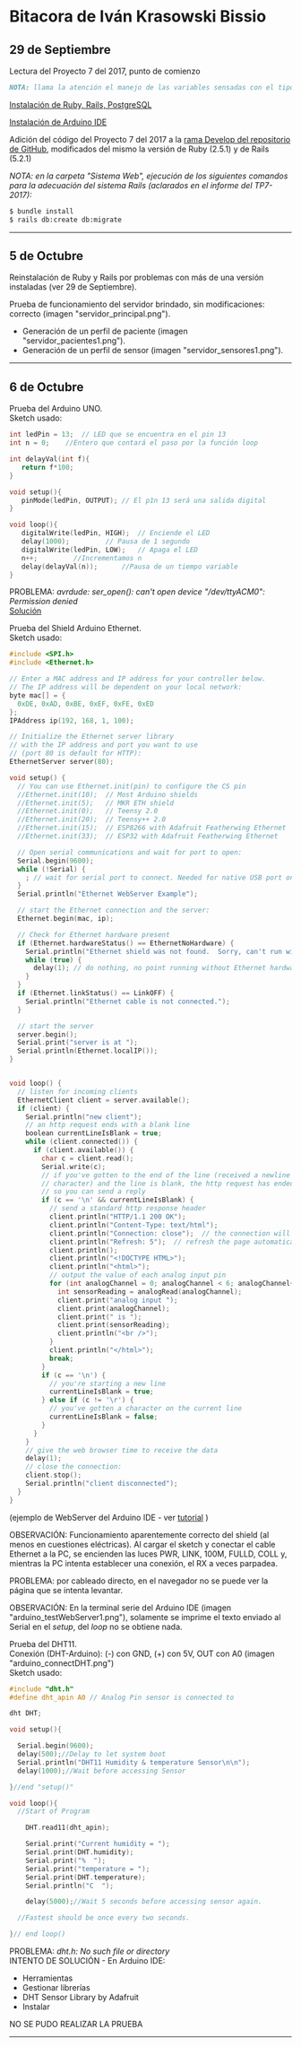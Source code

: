 # Bitacora de Iván Krasowski Bissio

## 29 de Septiembre

Lectura del Proyecto 7 del 2017, punto de comienzo  

```markdown
NOTA: llama la atención el manejo de las variables sensadas con el tipo de dato float, siendo que éste genera complicaciones en entornos de microcontroladores. A tener en cuenta.
```

[Instalación de Ruby, Rails, PostgreSQL](https://gorails.com/setup/ubuntu/16.04)  

[Instalación de Arduino IDE](https://www.arduino.cc/en/Guide/Linux)  

Adición del código del Proyecto 7 del 2017 a la [rama Develop del repositorio de GitHub](https://github.com/romadou/tpII_p2-SaludEncriptado/tree/develop), modificados del mismo la versión de Ruby (2.5.1) y de Rails (5.2.1)  

_NOTA: en la carpeta "Sistema Web", ejecución de los siguientes comandos para la adecuación del sistema Rails (aclarados en el informe del TP7-2017):_  
```bash
$ bundle install
$ rails db:create db:migrate
```

------
## 5 de Octubre

Reinstalación de Ruby y Rails por problemas con más de una versión instaladas (ver 29 de Septiembre).  

Prueba de funcionamiento del servidor brindado, sin modificaciones: correcto (imagen "servidor_principal.png").  
- Generación de un perfil de paciente (imagen "servidor_pacientes1.png").
- Generación de un perfil de sensor (imagen "servidor_sensores1.png").

------
## 6 de Octubre

Prueba del Arduino UNO.  
Sketch usado:
```c
int ledPin = 13;  // LED que se encuentra en el pin 13
int n = 0;    //Entero que contará el paso por la función loop

int delayVal(int f){
   return f*100;
}

void setup(){
   pinMode(ledPin, OUTPUT); // El p1n 13 será una salida digital
}

void loop(){
   digitalWrite(ledPin, HIGH);  // Enciende el LED
   delay(1000);         // Pausa de 1 segundo
   digitalWrite(ledPin, LOW);   // Apaga el LED
   n++;         //Incrementamos n
   delay(delayVal(n));      //Pausa de un tiempo variable
}
```  
PROBLEMA: *avrdude: ser_open(): can't open device "/dev/ttyACM0": Permission denied*  
[Solución](https://arduino.stackexchange.com/questions/21215/first-time-set-up-permission-denied-to-usb-port-ubuntu-14-04)


Prueba del Shield Arduino Ethernet.  
Sketch usado:  
```c
#include <SPI.h>
#include <Ethernet.h>

// Enter a MAC address and IP address for your controller below.
// The IP address will be dependent on your local network:
byte mac[] = {
  0xDE, 0xAD, 0xBE, 0xEF, 0xFE, 0xED
};
IPAddress ip(192, 168, 1, 100);

// Initialize the Ethernet server library
// with the IP address and port you want to use
// (port 80 is default for HTTP):
EthernetServer server(80);

void setup() {
  // You can use Ethernet.init(pin) to configure the CS pin
  //Ethernet.init(10);  // Most Arduino shields
  //Ethernet.init(5);   // MKR ETH shield
  //Ethernet.init(0);   // Teensy 2.0
  //Ethernet.init(20);  // Teensy++ 2.0
  //Ethernet.init(15);  // ESP8266 with Adafruit Featherwing Ethernet
  //Ethernet.init(33);  // ESP32 with Adafruit Featherwing Ethernet

  // Open serial communications and wait for port to open:
  Serial.begin(9600);
  while (!Serial) {
    ; // wait for serial port to connect. Needed for native USB port only
  }
  Serial.println("Ethernet WebServer Example");

  // start the Ethernet connection and the server:
  Ethernet.begin(mac, ip);

  // Check for Ethernet hardware present
  if (Ethernet.hardwareStatus() == EthernetNoHardware) {
    Serial.println("Ethernet shield was not found.  Sorry, can't run without hardware. :(");
    while (true) {
      delay(1); // do nothing, no point running without Ethernet hardware
    }
  }
  if (Ethernet.linkStatus() == LinkOFF) {
    Serial.println("Ethernet cable is not connected.");
  }

  // start the server
  server.begin();
  Serial.print("server is at ");
  Serial.println(Ethernet.localIP());
}


void loop() {
  // listen for incoming clients
  EthernetClient client = server.available();
  if (client) {
    Serial.println("new client");
    // an http request ends with a blank line
    boolean currentLineIsBlank = true;
    while (client.connected()) {
      if (client.available()) {
        char c = client.read();
        Serial.write(c);
        // if you've gotten to the end of the line (received a newline
        // character) and the line is blank, the http request has ended,
        // so you can send a reply
        if (c == '\n' && currentLineIsBlank) {
          // send a standard http response header
          client.println("HTTP/1.1 200 OK");
          client.println("Content-Type: text/html");
          client.println("Connection: close");  // the connection will be closed after completion of the response
          client.println("Refresh: 5");  // refresh the page automatically every 5 sec
          client.println();
          client.println("<!DOCTYPE HTML>");
          client.println("<html>");
          // output the value of each analog input pin
          for (int analogChannel = 0; analogChannel < 6; analogChannel++) {
            int sensorReading = analogRead(analogChannel);
            client.print("analog input ");
            client.print(analogChannel);
            client.print(" is ");
            client.print(sensorReading);
            client.println("<br />");
          }
          client.println("</html>");
          break;
        }
        if (c == '\n') {
          // you're starting a new line
          currentLineIsBlank = true;
        } else if (c != '\r') {
          // you've gotten a character on the current line
          currentLineIsBlank = false;
        }
      }
    }
    // give the web browser time to receive the data
    delay(1);
    // close the connection:
    client.stop();
    Serial.println("client disconnected");
  }
}
```  
(ejemplo de WebServer del Arduino IDE - ver [tutorial](https://startingelectronics.org/articles/arduino/arduino-ethernet-shield-plugging-testing/) )  

OBSERVACIÓN: Funcionamiento aparentemente correcto del shield (al menos en cuestiones eléctricas). Al cargar el sketch y conectar el cable Ethernet a la PC, se encienden las luces PWR, LINK, 100M, FULLD, COLL y, mientras la PC intenta establecer una conexión, el RX a veces parpadea.  

PROBLEMA: por cableado directo, en el navegador no se puede ver la página que se intenta levantar.

OBSERVACIÓN: En la terminal serie del Arduino IDE (imagen "arduino_testWebServer1.png"), solamente se imprime el texto enviado al Serial en el _setup_, del _loop_ no se obtiene nada.  

Prueba del DHT11.  
Conexión (DHT-Arduino): (-) con GND, (+) con 5V, OUT con A0 (imagen "arduino_connectDHT.png")  
Sketch usado:
```c
#include "dht.h"
#define dht_apin A0 // Analog Pin sensor is connected to

dht DHT;

void setup(){

  Serial.begin(9600);
  delay(500);//Delay to let system boot
  Serial.println("DHT11 Humidity & temperature Sensor\n\n");
  delay(1000);//Wait before accessing Sensor

}//end "setup()"

void loop(){
  //Start of Program

    DHT.read11(dht_apin);

    Serial.print("Current humidity = ");
    Serial.print(DHT.humidity);
    Serial.print("%  ");
    Serial.print("temperature = ");
    Serial.print(DHT.temperature);
    Serial.println("C  ");

    delay(5000);//Wait 5 seconds before accessing sensor again.

  //Fastest should be once every two seconds.

}// end loop()
```

PROBLEMA: *dht.h: No such file or directory*  
INTENTO DE SOLUCIÓN - En Arduino IDE:
- Herramientas
- Gestionar librerías
- DHT Sensor Library by Adafruit
- Instalar

NO SE PUDO REALIZAR LA PRUEBA

------
